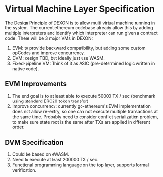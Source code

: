 # Virtual Machine Layer Specification

The Design Principle of DEXON is to allow multi virtual machine running in the system. The current ethereum codebase already allow this by adding multiple interpreters and identify which interpreter can run given a contract code. There will be 3 major VMs in DEXON:

1. EVM: to provide backward compatibility, but adding some custom opCodes and improve concurrency.
2. DVM: design TBD, but ideally just use WASM.
3. Fixed-pipeline VM: Think of it as ASIC (pre-determined logic written in native code).


## EVM Improvements

1. The end goal is to at least able to execute 50000 TX / sec (benchmark using standard ERC20 token transfer)
2. Improve concurrency: currently go-ethereum's EVM implementation does not allow re-entry, so one can not execute multiple transactions at the same time. Probably need to consider conflict serialization problem, to make sure state root is the same after TXs are applied in different order.

## DVM Specification

1. Could be based on eWASM.
2. Need to execute at least 200000 TX / sec.
3. Functional programming language on the top layer, supports formal verification.